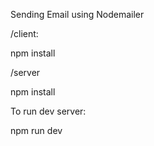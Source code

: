 
Sending Email using Nodemailer

/client:

npm install


/server

npm install

To run dev server: 

npm run dev
